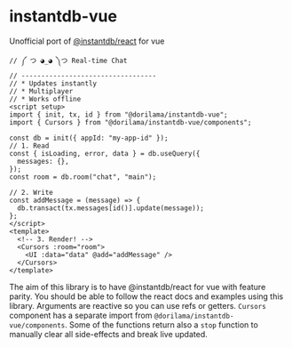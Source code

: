 # instantdb-vue

Unofficial port of [@instantdb/react](https://github.com/instantdb/instant/blob/main/client/packages/react/README.md) for vue

```
// ༼ つ ◕_◕ ༽つ Real-time Chat
// ----------------------------------
// * Updates instantly
// * Multiplayer
// * Works offline
<script setup>
import { init, tx, id } from "@dorilama/instantdb-vue";
import { Cursors } from "@dorilama/instantdb-vue/components";

const db = init({ appId: "my-app-id" });
// 1. Read
const { isLoading, error, data } = db.useQuery({
  messages: {},
});
const room = db.room("chat", "main");

// 2. Write
const addMessage = (message) => {
  db.transact(tx.messages[id()].update(message));
};
</script>
<template>
  <!-- 3. Render! -->
  <Cursors :room="room">
    <UI :data="data" @add="addMessage" />
  </Cursors>
</template>
```

The aim of this library is to have @instantdb/react for vue with feature parity. You should be able to follow the react docs and examples using this library. Arguments are reactive so you can use refs or getters. `Cursors` component has a separate import from `@dorilama/instantdb-vue/components`. Some of the functions return also a `stop` function to manually clear all side-effects and break live updated.
